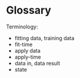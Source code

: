 # Glossary


Terminology:

* fitting data, training data
* fit-time
* apply data
* apply-time
* data in, data result
* state
